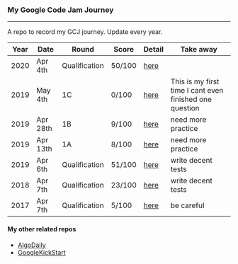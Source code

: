 ### My Google Code Jam Journey

---

A repo to record my GCJ journey. Update every year.

| Year | Date     | Round         | Score  | Detail                                | Take away                                               |
| ---- | -------- | ------------- | ------ | ------------------------------------- | ------------------------------------------------------- |
| 2020 | Apr 4th  | Qualification | 50/100 | [here](/2019/qualification/result.md) |                                                         |
| 2019 | May 4th  | 1C            | 0/100  | [here](/2019/1c/result.md)            | This is my first time I cant even finished one question |
| 2019 | Apr 28th | 1B            | 9/100  | [here](/2019/1b/result.md)            | need more practice                                      |
| 2019 | Apr 13th | 1A            | 8/100  | [here](/2019/1a/result.md)            | need more practice                                      |
| 2019 | Apr 6th  | Qualification | 51/100 | [here](/2019/qualification/result.md) | write decent tests                                      |
| 2018 | Apr 7th  | Qualification | 23/100 | [here](/2018/result.md)               | write decent tests                                      |
| 2017 | Apr 7th  | Qualification | 5/100  | [here](/2017/result.md)               | be careful                                              |

#### My other related repos

-   [AlgoDaily](https://github.com/calvinchankf/AlgoDaily)
-   [GoogleKickStart](https://github.com/calvinchankf/GoogleKickStart)
